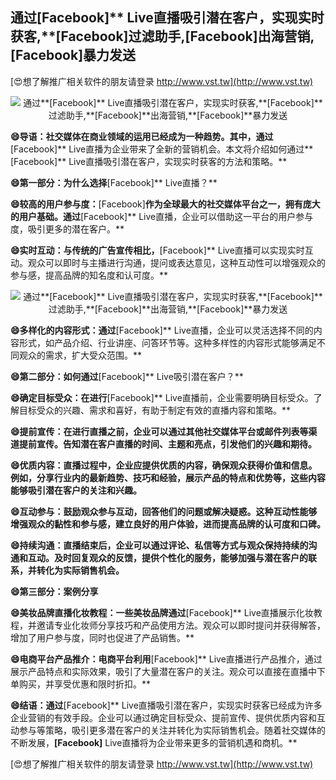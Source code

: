 ## **通过**[Facebook]** Live直播吸引潜在客户，实现实时获客,**[Facebook]**过滤助手,**[Facebook]**出海营销,**[Facebook]**暴力发送**

[😍想了解推广相关软件的朋友请登录 http://www.vst.tw](http://www.vst.tw)

 <center><img src="https://vst.tw/MP4/tuiguang/png/8.png" alt="通过**[Facebook]** Live直播吸引潜在客户，实现实时获客,**[Facebook]**过滤助手,**[Facebook]**出海营销,**[Facebook]**暴力发送"></center>

**😄导语：社交媒体在商业领域的运用已经成为一种趋势。其中，通过**[Facebook]** Live直播为企业带来了全新的营销机会。本文将介绍如何通过**[Facebook]** Live直播吸引潜在客户，实现实时获客的方法和策略。**

**😄第一部分：为什么选择**[Facebook]** Live直播？**

**😄较高的用户参与度：**[Facebook]**作为全球最大的社交媒体平台之一，拥有庞大的用户基础。通过**[Facebook]** Live直播，企业可以借助这一平台的用户参与度，吸引更多的潜在客户。**

**😄实时互动：与传统的广告宣传相比，**[Facebook]** Live直播可以实现实时互动。观众可以即时与主播进行沟通，提问或表达意见，这种互动性可以增强观众的参与感，提高品牌的知名度和认可度。**

 <center><img src="https://vst.tw/MP4/tuiguang/png/2.png" alt="通过**[Facebook]** Live直播吸引潜在客户，实现实时获客,**[Facebook]**过滤助手,**[Facebook]**出海营销,**[Facebook]**暴力发送"></center>

**😄多样化的内容形式：通过**[Facebook]** Live直播，企业可以灵活选择不同的内容形式，如产品介绍、行业讲座、问答环节等。这种多样性的内容形式能够满足不同观众的需求，扩大受众范围。**

**😄第二部分：如何通过**[Facebook]** Live吸引潜在客户？**

**😄确定目标受众：在进行**[Facebook]** Live直播前，企业需要明确目标受众。了解目标受众的兴趣、需求和喜好，有助于制定有效的直播内容和策略。**

**😄提前宣传：在进行直播之前，企业可以通过其他社交媒体平台或邮件列表等渠道提前宣传。告知潜在客户直播的时间、主题和亮点，引发他们的兴趣和期待。**

**😄优质内容：直播过程中，企业应提供优质的内容，确保观众获得价值和信息。例如，分享行业内的最新趋势、技巧和经验，展示产品的特点和优势等，这些内容能够吸引潜在客户的关注和兴趣。**

**😄互动参与：鼓励观众参与互动，回答他们的问题或解决疑惑。这种互动性能够增强观众的黏性和参与感，建立良好的用户体验，进而提高品牌的认可度和口碑。**

**😄持续沟通：直播结束后，企业可以通过评论、私信等方式与观众保持持续的沟通和互动。及时回复观众的反馈，提供个性化的服务，能够加强与潜在客户的联系，并转化为实际销售机会。**

**😄第三部分：案例分享**

**😄美妆品牌直播化妆教程：一些美妆品牌通过**[Facebook]** Live直播展示化妆教程，并邀请专业化妆师分享技巧和产品使用方法。观众可以即时提问并获得解答，增加了用户参与度，同时也促进了产品销售。**

**😄电商平台产品推介：电商平台利用**[Facebook]** Live直播进行产品推介，通过展示产品特点和实际效果，吸引了大量潜在客户的关注。观众可以直接在直播中下单购买，并享受优惠和限时折扣。**

**😄结语：通过**[Facebook]** Live直播吸引潜在客户，实现实时获客已经成为许多企业营销的有效手段。企业可以通过确定目标受众、提前宣传、提供优质内容和互动参与等策略，吸引更多潜在客户的关注并转化为实际销售机会。随着社交媒体的不断发展，**[Facebook]** Live直播将为企业带来更多的营销机遇和商机。**

[😍想了解推广相关软件的朋友请登录 http://www.vst.tw](http://www.vst.tw)



